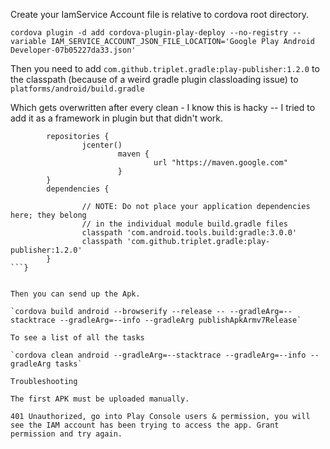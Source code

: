 Create your IamService Account file is relative to cordova root directory.

`cordova plugin -d add cordova-plugin-play-deploy --no-registry --variable IAM_SERVICE_ACCOUNT_JSON_FILE_LOCATION='Google Play Android Developer-07b05227da33.json'`

Then you need to add `com.github.triplet.gradle:play-publisher:1.2.0` to the classpath (because of a weird gradle plugin classloading issue) to `platforms/android/build.gradle`

Which gets overwritten after every clean - I know this is hacky -- I tried to add it as a framework in plugin but that didn't work.

``` buildscript {
        repositories {
                jcenter()
                        maven {
                                url "https://maven.google.com"
                        }
        }
        dependencies {

                // NOTE: Do not place your application dependencies here; they belong
                // in the individual module build.gradle files
                classpath 'com.android.tools.build:gradle:3.0.0'
                classpath 'com.github.triplet.gradle:play-publisher:1.2.0'
        }
```}


Then you can send up the Apk.

`cordova build android --browserify --release -- --gradleArg=--stacktrace --gradleArg=--info --gradleArg publishApkArmv7Release`

To see a list of all the tasks

`cordova clean android --gradleArg=--stacktrace --gradleArg=--info --gradleArg tasks`

Troubleshooting

The first APK must be uploaded manually.

401 Unauthorized, go into Play Console users & permission, you will see the IAM account has been trying to access the app. Grant permission and try again.


